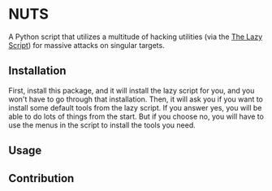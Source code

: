 # NUTS

A Python script that utilizes a multitude of hacking utilities (via the [The Lazy Script](https://github.com/arismelachroinos/lscript)) for massive attacks on singular targets.



## Installation
First, install this package, and it will install the lazy script for you, and you won't have to go through that installation. Then, it will ask you if you want to install some default tools from the lazy script. If you answer yes, you will be able to do lots of things from the start. But if you choose no, you will have to use the menus in the script to install the tools you need.

## Usage


## Contribution


